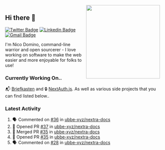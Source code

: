 <img align="right" src="https://user-images.githubusercontent.com/7415984/172472491-91b16eac-fa22-4ecf-92df-d687139fd1f9.gif" width="240" />

## Hi there 👋

[![Twitter Badge](https://img.shields.io/badge/-@ndom91-1ca0f1?style=flat-square&labelColor=1ca0f1&logo=twitter&logoColor=white&link=https://twitter.com/ndom91)](https://twitter.com/ndom91) [![Linkedin Badge](https://img.shields.io/badge/-ndom91-blue?style=flat-square&logo=Linkedin&logoColor=white&link=https://www.linkedin.com/in/ndom91/)](https://www.linkedin.com/in/ndom91/) [![Gmail Badge](https://img.shields.io/badge/-yo@ndo.dev-c14438?style=flat-square&logo=mail.ru&logoColor=white&link=mailto:yo@ndo.dev)](mailto:yo@ndo.dev)

I'm Nico Domino, command-line warrior and open sourcerer - I love working on software to make the web easier and more enjoyable for folks to use! 

### Currently Working On..

📬 [Briefkasten](https://briefkastenhq.com) and 🔒 [NextAuth.js](https://github.com/nextauthjs/next-auth). As well as various side projects that you can find listed below..

<!--START_SECTION_PROFILE_VIEWS:readme-info-->
<!--END_SECTION_PROFILE_VIEWS:readme-info-->

<!--START_SECTION_DAILY_COMMIT:readme-info-->
<!--END_SECTION_DAILY_COMMIT:readme-info-->

<!--START_SECTION_WEEKLY_COMMIT:readme-info-->
<!--END_SECTION_WEEKLY_COMMIT:readme-info-->

### Latest Activity

<!--START_SECTION:activity-->
1. 🗣 Commented on [#36](https://github.com/ubbe-xyz/nextra-docs/pull/36#issuecomment-1914733020) in [ubbe-xyz/nextra-docs](https://github.com/ubbe-xyz/nextra-docs)
2. 💪 Opened PR [#37](https://github.com/ubbe-xyz/nextra-docs/pull/37) in [ubbe-xyz/nextra-docs](https://github.com/ubbe-xyz/nextra-docs)
3. 🎉 Merged PR [#35](https://github.com/ubbe-xyz/nextra-docs/pull/35) in [ubbe-xyz/nextra-docs](https://github.com/ubbe-xyz/nextra-docs)
4. 💪 Opened PR [#35](https://github.com/ubbe-xyz/nextra-docs/pull/35) in [ubbe-xyz/nextra-docs](https://github.com/ubbe-xyz/nextra-docs)
5. 🗣 Commented on [#28](https://github.com/ubbe-xyz/nextra-docs/pull/28#issuecomment-1913386096) in [ubbe-xyz/nextra-docs](https://github.com/ubbe-xyz/nextra-docs)
<!--END_SECTION:activity-->
